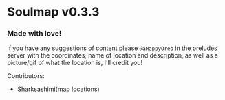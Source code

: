 # Soulmap v0.3.3
### Made with love! 
if you have any suggestions of content please ``@aHappyOreo`` in the preludes server with the coordinates, name of location and description, as well as a picture/gif of what the location is, I'll credit you!

Contributors:
- Sharksashimi(map locations)
